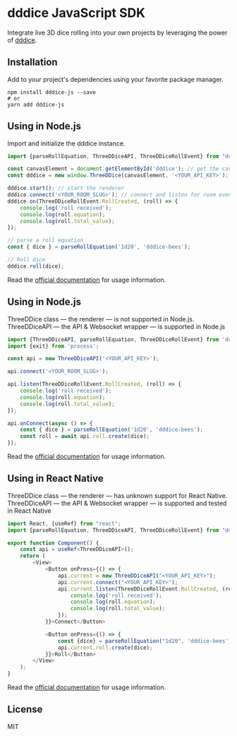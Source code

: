 # dddice JavaScript SDK

Integrate live 3D dice rolling into your own projects by leveraging the power of [dddice](https://dddice.com).

## Installation

Add to your project's dependencies using your favorite package manager.

```shell
npm install dddice-js --save
# or
yarn add dddice-js
```

## Using in Node.js

Import and initialize the dddice instance.

```javascript
import {parseRollEquation, ThreeDDiceAPI, ThreeDDiceRollEvent} from "dddice-js";

const canvasElement = document.getElementById('dddice'); // get the canvas element to roll dice into
const dddice = new window.ThreeDDice(canvasElement, '<YOUR_API_KEY>');

dddice.start(); // start the renderer
dddice.connect('<YOUR_ROOM_SLUG>'); // connect and listen for room events
dddice.on(ThreeDDiceRollEvent.RollCreated, (roll) => {
    console.log('roll received');
    console.log(roll.equation);
    console.log(roll.total_value);
});

// parse a roll equation
const { dice } = parseRollEquation('1d20', 'dddice-bees');

// Roll dice
dddice.roll(dice);
```
Read the [official documentation](https://docs.dddice.com/sdk/js/latest/) for usage information.

## Using in Node.js

ThreeDDice class — the renderer — is not supported in Node.js.
ThreeDDiceAPI — the API & Websocket wrapper — is supported in Node.js

```javascript
import {ThreeDDiceAPI, parseRollEquation, ThreeDDiceRollEvent} from 'dddice-js';
import {exit} from 'process';

const api = new ThreeDDiceAPI('<YOUR_API_KEY>');

api.connect('<YOUR_ROOM_SLUG>');

api.listen(ThreeDDiceRollEvent.RollCreated, (roll) => {
    console.log('roll received');
    console.log(roll.equation);
    console.log(roll.total_value);
});

api.onConnect(async () => {
    const { dice } = parseRollEquation('1d20', 'dddice-bees');
    const roll = await api.roll.create(dice);
});
```
Read the [official documentation](https://docs.dddice.com/sdk/js/latest/) for usage information.


## Using in React Native

ThreeDDice class — the renderer — has unknown support for React Native.
ThreeDDiceAPI — the API & Websocket wrapper — is supported and tested in React Native

```typescript jsx
import React, {useRef} from "react";
import {parseRollEquation, ThreeDDiceAPI, ThreeDDiceRollEvent} from "dddice-js";

export function Component() {
    const api = useRef<ThreeDDiceAPI>();
    return (
        <View>
            <Button onPress={() => {
                api.current = new ThreeDDiceAPI("<YOUR_API_KEY>");
                api.current.connect("<YOUR_API_KEY>");
                api.current.listen(ThreeDDiceRollEvent.RollCreated, (roll) => {
                    console.log('roll received');
                    console.log(roll.equation);
                    console.log(roll.total_value);
                });
            }}>Connect</Button>

            <Button onPress={() => {
                const {dice} = parseRollEquation("1d20", 'dddice-bees');
                api.current.roll.create(dice);
            }}>Roll</Button>
        </View>
    );
}
```
Read the [official documentation](https://docs.dddice.com/sdk/js/latest/) for usage information.


## License

MIT
